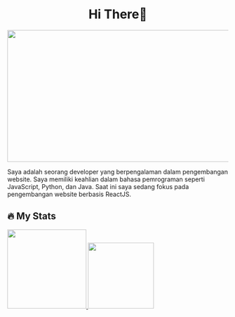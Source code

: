 <!--
**adinghabsyi/adinghabsyi** is a ✨ _special_ ✨ repository because its `README.md` (this file) appears on your GitHub profile.
-->
<div align="center">
  <h1>Hi There👋</h1>
</div>
<div align="center">
  <img src="https://media.giphy.com/media/ZVik7pBtu9dNS/giphy.gif" width="600" height="300"/>
</div>

<p>Saya adalah seorang developer yang berpengalaman dalam pengembangan website. Saya memiliki keahlian dalam bahasa pemrograman seperti JavaScript, Python, dan Java. Saat ini saya sedang fokus pada pengembangan website berbasis ReactJS.</p>

## 🔥 My Stats
<p align="left">
<a href="https://github.com/adinghabsyi">
  <img height="180em" src="https://github-readme-stats-eight-theta.vercel.app/api?username=adinghabsyi&show_icons=true&theme=radical&include_all_commits=true&count_private=true"/>
  <img height="150em" src="https://github-readme-stats-eight-theta.vercel.app/api/top-langs/?username=adinghabsyi&layout=compact&langs_count=8&theme=radical"/>
</a>
</p>
